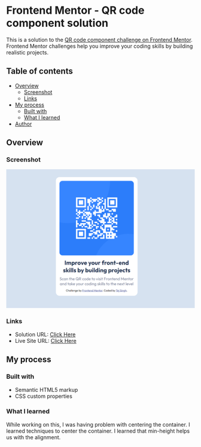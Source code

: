 # Frontend Mentor - QR code component solution

This is a solution to the [QR code component challenge on Frontend Mentor](https://www.frontendmentor.io/challenges/qr-code-component-iux_sIO_H). Frontend Mentor challenges help you improve your coding skills by building realistic projects. 

## Table of contents

- [Overview](#overview)
  - [Screenshot](#screenshot)
  - [Links](#links)
- [My process](#my-process)
  - [Built with](#built-with)
  - [What I learned](#what-i-learned)
- [Author](#author)


## Overview

### Screenshot

![](./screenshot.png)

### Links

- Solution URL: [Click Here](https://github.com/tejsingh442/qr-container)
- Live Site URL: [Click Here](https://tejsingh442.github.io/qr-container/)

## My process

### Built with

- Semantic HTML5 markup
- CSS custom properties


### What I learned

While working on this, I was having problem with centering the container. I learned techniques to center the container. I learned that min-height helps us with the alignment.

